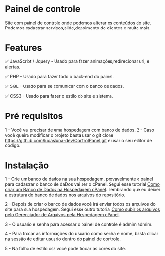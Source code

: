 

<H1>Painel de controle</H1>

<P>Site com painel de controle onde podemos alterar os conteúdos do site. <br> Podemos cadastrar serviços,slide,depoimento de clientes e muito mais.</P>

<H1>Features</H1>

<p>✅ JavaScript / Jquery - Usado para fazer animações,redirecionar url, e alertas.</p>
<p>✅ PHP - Usado para fazer todo o back-end do painel.</p>
<p>✅ SQL - Usado para se comunicar com o banco de dados.</p>
<p>✅ CSS3 - Usado para fazer o estilo do site e sistema.</p>


<H1>Pré requisitos</H1>

1 - Você vai precisar de uma hospedagem com banco de dados.
2 - Caso você queira modificar o projeto basta usar o git clone https://github.com/lucasluna-dev/ControlPanel.git e usar o seu editor de codigo.

<H1>Instalação</H1>

1 - Crie um banco de dados na sua hospedagem, provavelmente o painel para cadastrar o banco de daDos vai ser o cPanel. Segui esse tutorial  <a href="https://www.youtube.com/watch?v=1uOSSQSHYCA">Como criar um Banco de Dados na Hospedagem cPanel</a>. Lembrando que eu deixei a estrutura do banco de dados nos arquivos do repositório.

2 - Depois de criar o banco de dados você irá enviar todos os arquivos do site para sua hospedagem. Segui esse outro tutorial <a href="https://www.youtube.com/watch?v=60c6b8AESC4">Como subir os arquivos pelo Gerenciador de Arquivos pela Hospedagem cPanel</a>.

3 - O usuario e senha para acessar o painel de controle é admim admim.

4 - Para trocar as informações do usuario como senha e nome, basta clicar na sessão de editar usuario dentro do painel de controle. 

5 - Na folha de estilo css você pode trocar as cores do site.
